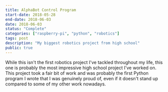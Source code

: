```yaml
---
title: AlphaBot Control Program
start-date: 2018-05-28
end-date: 2018-06-03
date: 2018-06-03
status: "Complete"
categories: ["raspberry-pi", "python", "robotics"]
tags: post
description: "My biggest robotics project from high school"
public: true
---
```

While this isn't the first robotics project I've tackled throughout my life, this one is probably the most impressive high school project I've worked on.
This project took a fair bit of work and was probably the first Python program I wrote that I was genuinely proud of, even if it doesn't stand up compared to some of my other work nowadays.
